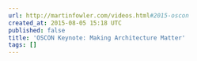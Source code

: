 ```yaml
---
url: http://martinfowler.com/videos.html#2015-oscon
created_at: 2015-08-05 15:18 UTC
published: false
title: 'OSCON Keynote: Making Architecture Matter'
tags: []
---
```



